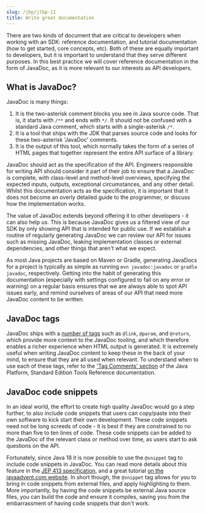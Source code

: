```yaml
---
slug: /jbp/jlbp-11
title: Write great documentation
---
```


There are two kinds of document that are critical to developers when working with an SDK: reference documentation, and tutorial documentation (how to get started, core concepts, etc). Both of these are equally important to developers, but it is important to understand that they serve different purposes. In this best practice we will cover reference documentation in the form of JavaDoc, as it is more relevant to our interests as API developers.

## What is JavaDoc?

JavaDoc is many things:

1. It is the two-asterisk comment blocks you see in Java source code. That is, it starts with `/**` and ends with `*/`. It should not be confused with a standard Java comment, which starts with a single-asterisk `/*`.
2. It is a tool that ships with the JDK that parses source code and looks for these two-asterisk 'JavaDoc' comments.
3. It is the output of this tool, which normally takes the form of a series of HTML pages that together represent the entire API surface of a library.

JavaDoc should act as the specification of the API. Engineers responsible for writing API should consider it part of their job to ensure that a JavaDoc is complete, with class-level and method-level overviews, specifying the expected inputs, outputs, exceptional circumstances, and any other detail. Whilst this documentation acts as the specification, it is important that it does not become an overly detailed guide to the programmer, or discuss how the implementation works.

The value of JavaDoc extends beyond offering it to other developers - it can also help us. This is because JavaDoc gives us a filtered view of our SDK by only showing API that is intended for public use. If we establish a routine of regularly generating JavaDoc we can review our API for issues such as missing JavaDoc, leaking implementation classes or external dependencies, and other things that aren't what we expect.

As most Java projects are based on Maven or Gradle, generating JavaDocs for a project is typically as simple as running `mvn javadoc:javadoc` or `gradle javadoc`, respectively. Getting into the habit of generating this documentation (especially with settings configured to fail on any error or warning) on a regular basis ensures that we are always able to spot API issues early, and remind ourselves of areas of our API that need more JavaDoc content to be written.

## JavaDoc tags

JavaDoc ships with a [number of tags](https://docs.oracle.com/javase/8/docs/technotes/tools/windows/javadoc.html#CHDJFCCC) such as `@link`, `@param`, and `@return`, which provide more context to the JavaDoc tooling, and which therefore enables a richer experience when HTML output is generated. It is extremely useful when writing JavaDoc content to keep these in the back of your mind, to ensure that they are all used when relevant. To understand when to use each of these tags, refer to the ['Tag Comments' section](https://docs.oracle.com/javase/8/docs/technotes/tools/windows/javadoc.html#CHDJFCCC) of the Java Platform, Standard Edition Tools Reference documentation.

## JavaDoc code snippets

In an ideal world, the effort to create high quality JavaDoc would go a step further, to also include code snippets that users can copy/paste into their own software to kick start their own development. These code snippets need not be long screeds of code - it is best if they are constrained to no more than five to ten lines of code. These code snippets can be added to the JavaDoc of the relevant class or method over time, as users start to ask questions on the API.

Fortunately, since Java 18 it is now possible to use the `@snippet` tag to include code snippets in JavaDoc. You can read more details about this feature in the [JEP 413 specification](https://openjdk.org/jeps/413), and a great tutorial [on the javaadvent.com website](https://www.javaadvent.com/2022/12/javadoc-code-snippets-and-friends.html). In short though, the `@snippet` tag allows for you to bring in code snippets from external files, and apply highlighting to them. More importantly, by having the code snippets be external Java source files, you can build the code and ensure it compiles, saving you from the embarrassment of having code snippets that don't work.
